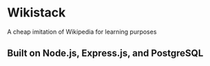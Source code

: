 # Wikistack
A cheap imitation of Wikipedia for learning purposes

## Built on Node.js, Express.js, and PostgreSQL
